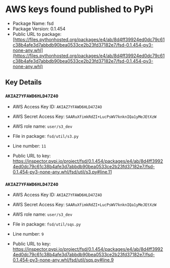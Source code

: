 # AWS keys found published to PyPi

* Package Name: fsd
* Package Version: 0.1.454
* Public URL to package: [https://files.pythonhosted.org/packages/e4/ab/8d4ff39924ed0dc79c61c38b4afe3d7abbdb90bea0533ce2b23fd37182e7/fsd-0.1.454-py3-none-any.whl](https://files.pythonhosted.org/packages/e4/ab/8d4ff39924ed0dc79c61c38b4afe3d7abbdb90bea0533ce2b23fd37182e7/fsd-0.1.454-py3-none-any.whl)

## Key Details

### `AKIAZ7YFAWD6HLD47Z4O`

* AWS Access Key ID: `AKIAZ7YFAWD6HLD47Z4O`
* AWS Secret Access Key: `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` 
* AWS role name: `user/s3_dev`
* File in package: `fsd/util/s3.py`
* Line number: `11`

* Public URL to key: https://inspector.pypi.io/project/fsd/0.1.454/packages/e4/ab/8d4ff39924ed0dc79c61c38b4afe3d7abbdb90bea0533ce2b23fd37182e7/fsd-0.1.454-py3-none-any.whl/fsd/util/s3.py#line.11



### `AKIAZ7YFAWD6HLD47Z4O`

* AWS Access Key ID: `AKIAZ7YFAWD6HLD47Z4O`
* AWS Secret Access Key: `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` 
* AWS role name: `user/s3_dev`
* File in package: `fsd/util/sqs.py`
* Line number: `9`

* Public URL to key: https://inspector.pypi.io/project/fsd/0.1.454/packages/e4/ab/8d4ff39924ed0dc79c61c38b4afe3d7abbdb90bea0533ce2b23fd37182e7/fsd-0.1.454-py3-none-any.whl/fsd/util/sqs.py#line.9


